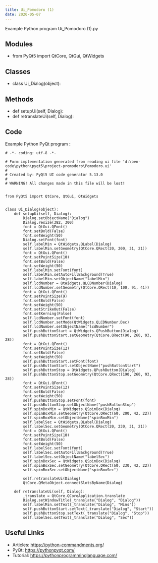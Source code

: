 ```yaml
---
title: Ui_Pomodoro (1)
date: 2020-05-07
---
```

Example Python program Ui_Pomodoro (1).py

## Modules

* from PyQt5 import QtCore, QtGui, QtWidgets

## Classes

* class Ui_Dialog(object):

## Methods

* def setupUi(self, Dialog):
* def retranslateUi(self, Dialog):

## Code

Example Python PyQt program :

    # -*- coding: utf-8 -*-
    
    # Form implementation generated from reading ui file 'd:\ben-code\python\pyqt5\project-promodoro\Pomodoro.ui'
    #
    # Created by: PyQt5 UI code generator 5.13.0
    #
    # WARNING! All changes made in this file will be lost!
    
    
    from PyQt5 import QtCore, QtGui, QtWidgets
    
    
    class Ui_Dialog(object):
        def setupUi(self, Dialog):
            Dialog.setObjectName("Dialog")
            Dialog.resize(382, 300)
            font = QtGui.QFont()
            font.setBold(False)
            font.setWeight(50)
            Dialog.setFont(font)
            self.labelMin = QtWidgets.QLabel(Dialog)
            self.labelMin.setGeometry(QtCore.QRect(20, 200, 31, 21))
            font = QtGui.QFont()
            font.setPointSize(10)
            font.setBold(False)
            font.setWeight(50)
            self.labelMin.setFont(font)
            self.labelMin.setAutoFillBackground(True)
            self.labelMin.setObjectName("labelMin")
            self.lcdNumber = QtWidgets.QLCDNumber(Dialog)
            self.lcdNumber.setGeometry(QtCore.QRect(10, 100, 91, 41))
            font = QtGui.QFont()
            font.setPointSize(9)
            font.setBold(False)
            font.setWeight(50)
            font.setStrikeOut(False)
            font.setKerning(False)
            self.lcdNumber.setFont(font)
            self.lcdNumber.setMode(QtWidgets.QLCDNumber.Dec)
            self.lcdNumber.setObjectName("lcdNumber")
            self.pushButtonStart = QtWidgets.QPushButton(Dialog)
            self.pushButtonStart.setGeometry(QtCore.QRect(90, 260, 93, 28))
            font = QtGui.QFont()
            font.setPointSize(12)
            font.setBold(False)
            font.setWeight(50)
            self.pushButtonStart.setFont(font)
            self.pushButtonStart.setObjectName("pushButtonStart")
            self.pushButtonStop = QtWidgets.QPushButton(Dialog)
            self.pushButtonStop.setGeometry(QtCore.QRect(190, 260, 93, 28))
            font = QtGui.QFont()
            font.setPointSize(12)
            font.setBold(False)
            font.setWeight(50)
            self.pushButtonStop.setFont(font)
            self.pushButtonStop.setObjectName("pushButtonStop")
            self.spinBoxMin = QtWidgets.QSpinBox(Dialog)
            self.spinBoxMin.setGeometry(QtCore.QRect(60, 200, 42, 22))
            self.spinBoxMin.setObjectName("spinBoxMin")
            self.labelSec = QtWidgets.QLabel(Dialog)
            self.labelSec.setGeometry(QtCore.QRect(20, 230, 31, 21))
            font = QtGui.QFont()
            font.setPointSize(10)
            font.setBold(False)
            font.setWeight(50)
            self.labelSec.setFont(font)
            self.labelSec.setAutoFillBackground(True)
            self.labelSec.setObjectName("labelSec")
            self.spinBoxSec = QtWidgets.QSpinBox(Dialog)
            self.spinBoxSec.setGeometry(QtCore.QRect(60, 230, 42, 22))
            self.spinBoxSec.setObjectName("spinBoxSec")
    
            self.retranslateUi(Dialog)
            QtCore.QMetaObject.connectSlotsByName(Dialog)
    
        def retranslateUi(self, Dialog):
            _translate = QtCore.QCoreApplication.translate
            Dialog.setWindowTitle(_translate("Dialog", "Dialog"))
            self.labelMin.setText(_translate("Dialog", "Mins"))
            self.pushButtonStart.setText(_translate("Dialog", "Start"))
            self.pushButtonStop.setText(_translate("Dialog", "Stop"))
            self.labelSec.setText(_translate("Dialog", "Sec"))
    

## Useful Links

- Articles: https://python-commandments.org/
- PyQt: https://pythonpyqt.com/
- Tutorial: https://pythonprogramminglanguage.com/

